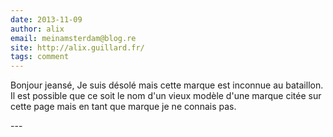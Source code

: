 ```yaml
---
date: 2013-11-09
author: alix
email: meinamsterdam@blog.re
site: http://alix.guillard.fr/
tags: comment
---
```


<p>Bonjour jeansé, Je suis désolé mais cette marque est inconnue au bataillon. Il est possible que ce soit le nom d'un vieux modèle d'une marque citée sur cette page mais en tant que marque je ne connais pas.</p>
---
